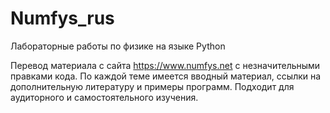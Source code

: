 # Numfys_rus
Лабораторные работы по физике на языке Python

Перевод материала с сайта https://www.numfys.net с незначительными правками кода. По каждой теме имеется вводный материал, ссылки на дополнительную литературу и примеры программ. Подходит для аудиторного и самостоятельного изучения.
